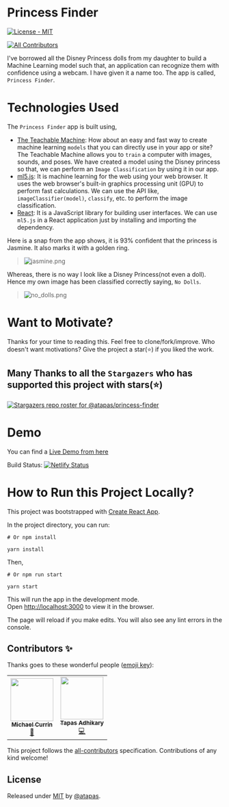 # Princess Finder

[![License - MIT](https://img.shields.io/badge/License-MIT-blue)](#license)

<!-- ALL-CONTRIBUTORS-BADGE:START - Do not remove or modify this section -->
[![All Contributors](https://img.shields.io/badge/all_contributors-2-orange.svg?style=flat-square)](#contributors-)
<!-- ALL-CONTRIBUTORS-BADGE:END -->

I've borrowed all the Disney Princess dolls from my daughter to build a Machine Learning model such that, an application can recognize them with confidence using a webcam. I have given it a name too. The app is called, `Princess Finder`. 

# Technologies Used

The `Princess Finder` app is built using,
- [The Teachable Machine](https://teachablemachine.withgoogle.com/): How about an easy and fast way to create machine learning `models` that you can directly use in your app or site? The Teachable Machine allows you to `train` a computer with images, sounds, and poses. We have created a model using the Disney princess so that, we can perform an `Image Classification` by using it in our app.
- [ml5.js](https://learn.ml5js.org/#/): It is machine learning for the web using your web browser. It uses the web browser's built-in graphics processing unit (GPU) to perform fast calculations. We can use the API like, `imageClassifier(model)`, `classify`, etc. to perform the image classification.
- [React](https://reactjs.org/docs/getting-started.html): It is a JavaScript library for building user interfaces. We can use `ml5.js` in a React application just by installing and importing the dependency.

Here is a snap from the app shows, it is 93% confident that the princess is Jasmine. It also marks it with a golden ring.

> ![jasmine.png](https://cdn.hashnode.com/res/hashnode/image/upload/v1609042885907/BlS6bjt4g.png)

Whereas, there is no way I look like a Disney Princess(not even a doll). Hence my own image has been classified correctly saying, `No Dolls`.

> ![no_dolls.png](https://cdn.hashnode.com/res/hashnode/image/upload/v1609043109997/kMZcy7EGe.png)

# Want to Motivate?
Thanks for your time to reading this. Feel free to clone/fork/improve. Who doesn't want motivations? Give the project a star(⭐) if you liked the work.

## Many Thanks to all the `Stargazers` who has supported this project with stars(⭐)

[![Stargazers repo roster for @atapas/princess-finder](https://reporoster.com/stars/atapas/princess-finder)](https://github.com/atapas/princess-finder/stargazers)

# Demo
You can find a [Live Demo from here](http://princess-finder.netlify.app/)

Build Status: [![Netlify Status](https://api.netlify.com/api/v1/badges/a78bf701-a71f-4d07-a7ef-3f3ba21aefbb/deploy-status)](https://app.netlify.com/sites/princess-finder/deploys)

# How to Run this Project Locally?
This project was bootstrapped with [Create React App](https://github.com/facebook/create-react-app).

In the project directory, you can run:

```shell
# Or npm install

yarn install
```
Then,

```shell
# Or npm run start

yarn start
```

This will run the app in the development mode.\
Open [http://localhost:3000](http://localhost:3000) to view it in the browser.

The page will reload if you make edits. You will also see any lint errors in the console.


## Contributors ✨

Thanks goes to these wonderful people ([emoji key](https://allcontributors.org/docs/en/emoji-key)):

<!-- ALL-CONTRIBUTORS-LIST:START - Do not remove or modify this section -->
<!-- prettier-ignore-start -->
<!-- markdownlint-disable -->
<table>
  <tr>
    <td align="center"><a href="https://MichaelCurrin.github.io"><img src="https://avatars0.githubusercontent.com/u/18750745?v=4?s=100" width="100px;" alt=""/><br /><sub><b>Michael Currin</b></sub></a><br /><a href="https://github.com/atapas/princess-finder/issues?q=author%3AMichaelCurrin" title="Bug reports">🐛</a></td>
    <td align="center"><a href="https://tapasadhikary.com"><img src="https://avatars1.githubusercontent.com/u/3633137?v=4?s=100" width="100px;" alt=""/><br /><sub><b>Tapas Adhikary</b></sub></a><br /><a href="https://github.com/atapas/princess-finder/commits?author=atapas" title="Code">💻</a></td>
  </tr>
</table>

<!-- markdownlint-restore -->
<!-- prettier-ignore-end -->

<!-- ALL-CONTRIBUTORS-LIST:END -->

This project follows the [all-contributors](https://github.com/all-contributors/all-contributors) specification. Contributions of any kind welcome!

## License

Released under [MIT](/LICENSE) by [@atapas](https://github.com/atapas).
